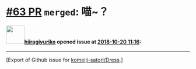 # [\#63 PR](https://github.com/komeiji-satori/Dress/pull/63) `merged`: 喵~？

#### <img src="https://avatars.githubusercontent.com/u/42064430?u=33149cd7a020e1ce57a41c7e84b224ce1512b48d&v=4" width="50">[hiiragiyuriko](https://github.com/hiiragiyuriko) opened issue at [2018-10-20 11:16](https://github.com/komeiji-satori/Dress/pull/63):






-------------------------------------------------------------------------------



[Export of Github issue for [komeiji-satori/Dress](https://github.com/komeiji-satori/Dress).]
